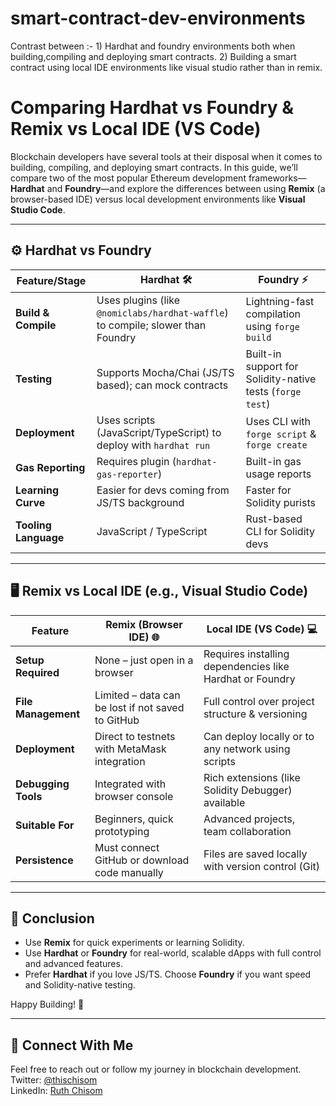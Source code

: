 # smart-contract-dev-environments
Contrast between :- 1) Hardhat and foundry environments both when building,compiling and deploying smart contracts. 2) Building a smart contract using local IDE environments like visual studio rather than in remix.

# Comparing Hardhat vs Foundry & Remix vs Local IDE (VS Code)

Blockchain developers have several tools at their disposal when it comes to building, compiling, and deploying smart contracts. In this guide, we’ll compare two of the most popular Ethereum development frameworks—**Hardhat** and **Foundry**—and explore the differences between using **Remix** (a browser-based IDE) versus local development environments like **Visual Studio Code**.

---

## ⚙️ Hardhat vs Foundry

| Feature/Stage          | Hardhat 🛠️                                   | Foundry ⚡                                  |
|------------------------|----------------------------------------------|--------------------------------------------|
| **Build & Compile**    | Uses plugins (like `@nomiclabs/hardhat-waffle`) to compile; slower than Foundry | Lightning-fast compilation using `forge build` |
| **Testing**            | Supports Mocha/Chai (JS/TS based); can mock contracts | Built-in support for Solidity-native tests (`forge test`) |
| **Deployment**         | Uses scripts (JavaScript/TypeScript) to deploy with `hardhat run` | Uses CLI with `forge script` & `forge create` |
| **Gas Reporting**      | Requires plugin (`hardhat-gas-reporter`)     | Built-in gas usage reports                 |
| **Learning Curve**     | Easier for devs coming from JS/TS background | Faster for Solidity purists                |
| **Tooling Language**   | JavaScript / TypeScript                      | Rust-based CLI for Solidity devs           |

---

## 🖥️ Remix vs Local IDE (e.g., Visual Studio Code)

| Feature                | Remix (Browser IDE) 🌐                       | Local IDE (VS Code) 💻                     |
|------------------------|----------------------------------------------|--------------------------------------------|
| **Setup Required**     | None – just open in a browser                | Requires installing dependencies like Hardhat or Foundry |
| **File Management**    | Limited – data can be lost if not saved to GitHub | Full control over project structure & versioning |
| **Deployment**         | Direct to testnets with MetaMask integration | Can deploy locally or to any network using scripts |
| **Debugging Tools**    | Integrated with browser console              | Rich extensions (like Solidity Debugger) available |
| **Suitable For**       | Beginners, quick prototyping                 | Advanced projects, team collaboration      |
| **Persistence**        | Must connect GitHub or download code manually | Files are saved locally with version control (Git) |

---

## 🧠 Conclusion

- Use **Remix** for quick experiments or learning Solidity.
- Use **Hardhat** or **Foundry** for real-world, scalable dApps with full control and advanced features.
- Prefer **Hardhat** if you love JS/TS. Choose **Foundry** if you want speed and Solidity-native testing.

Happy Building! 🚀

---

## 📌 Connect With Me

Feel free to reach out or follow my journey in blockchain development.  
Twitter: [@thischisom](https://x.com/thischisom)  
LinkedIn: [Ruth Chisom](https://linkedin.com/in/ruthchisom)
